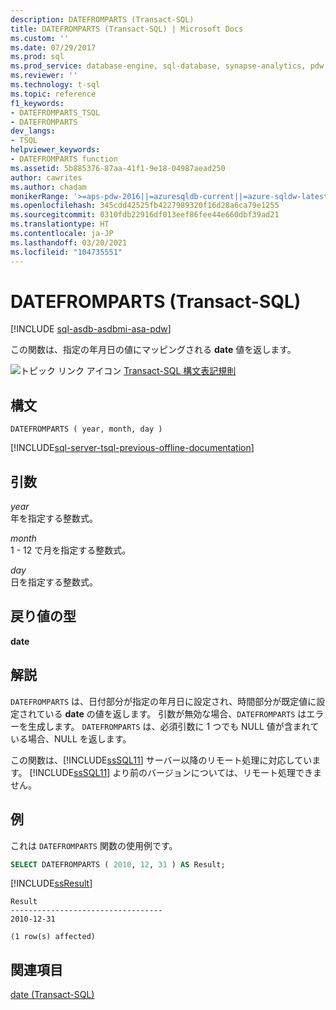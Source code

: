 ```yaml
---
description: DATEFROMPARTS (Transact-SQL)
title: DATEFROMPARTS (Transact-SQL) | Microsoft Docs
ms.custom: ''
ms.date: 07/29/2017
ms.prod: sql
ms.prod_service: database-engine, sql-database, synapse-analytics, pdw
ms.reviewer: ''
ms.technology: t-sql
ms.topic: reference
f1_keywords:
- DATEFROMPARTS_TSQL
- DATEFROMPARTS
dev_langs:
- TSQL
helpviewer_keywords:
- DATEFROMPARTS function
ms.assetid: 5b885376-87aa-41f1-9e18-04987aead250
author: cawrites
ms.author: chadam
monikerRange: '>=aps-pdw-2016||=azuresqldb-current||=azure-sqldw-latest||>=sql-server-2016||>=sql-server-linux-2017||=azuresqldb-mi-current'
ms.openlocfilehash: 345cdd42525fb4227989320f16d28a6ca79e1255
ms.sourcegitcommit: 0310fdb22916df013eef86fee44e660dbf39ad21
ms.translationtype: HT
ms.contentlocale: ja-JP
ms.lasthandoff: 03/20/2021
ms.locfileid: "104735551"
---
```

# <a name="datefromparts-transact-sql"></a>DATEFROMPARTS (Transact-SQL)
[!INCLUDE [sql-asdb-asdbmi-asa-pdw](../../includes/applies-to-version/sql-asdb-asdbmi-asa-pdw.md)]

この関数は、指定の年月日の値にマッピングされる **date** 値を返します。
  
![トピック リンク アイコン](../../database-engine/configure-windows/media/topic-link.gif "トピック リンク アイコン") [Transact-SQL 構文表記規則](../../t-sql/language-elements/transact-sql-syntax-conventions-transact-sql.md)
  
## <a name="syntax"></a>構文  
  
```syntaxsql
DATEFROMPARTS ( year, month, day )  
```  
  
[!INCLUDE[sql-server-tsql-previous-offline-documentation](../../includes/sql-server-tsql-previous-offline-documentation.md)]

## <a name="arguments"></a>引数
*year*  
年を指定する整数式。
  
*month*  
1 - 12 で月を指定する整数式。
  
*day*  
日を指定する整数式。
  
## <a name="return-types"></a>戻り値の型
**date**
  
## <a name="remarks"></a>解説  
`DATEFROMPARTS` は、日付部分が指定の年月日に設定され、時間部分が既定値に設定されている **date** の値を返します。 引数が無効な場合、`DATEFROMPARTS` はエラーを生成します。 `DATEFROMPARTS` は、必須引数に 1 つでも NULL 値が含まれている場合、NULL を返します。
  
この関数は、[!INCLUDE[ssSQL11](../../includes/sssql11-md.md)] サーバー以降のリモート処理に対応しています。 [!INCLUDE[ssSQL11](../../includes/sssql11-md.md)] より前のバージョンについては、リモート処理できません。
  
## <a name="examples"></a>例  
これは `DATEFROMPARTS` 関数の使用例です。
  
```sql
SELECT DATEFROMPARTS ( 2010, 12, 31 ) AS Result;  
```  
  
[!INCLUDE[ssResult](../../includes/ssresult-md.md)]
  
```
Result  
----------------------------------  
2010-12-31  
  
(1 row(s) affected)  
```  
  
## <a name="see-also"></a>関連項目
[date &#40;Transact-SQL&#41;](../../t-sql/data-types/date-transact-sql.md)
  
  

